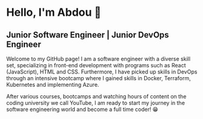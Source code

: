 # Hello, I'm Abdou 👋

## Junior Software Engineer | Junior DevOps Engineer

Welcome to my GitHub page! I am a software engineer with a diverse skill set, specializing in front-end development with programs such as React (JavaScript), HTML and CSS. 
Furthermore, I have picked up skills in DevOps through an intensive bootcamp where I gained skills in Docker, Terraform, Kubernetes and implementing Azure.

After various courses, bootcamps and watching hours of content on the coding university we call YouTube, I am ready to start my journey in the software engineering world and become a full time coder! 😁

<!--
**abdoukolley/abdoukolley** is a ✨ _special_ ✨ repository because its `README.md` (this file) appears on your GitHub profile.

Here are some ideas to get you started:

- 🔭 I’m currently working on ...
- 🌱 I’m currently learning ...
- 👯 I’m looking to collaborate on ...
- 🤔 I’m looking for help with ...
- 💬 Ask me about ...
- 📫 How to reach me: ...
- 😄 Pronouns: ...
- ⚡ Fun fact: ...
-->
